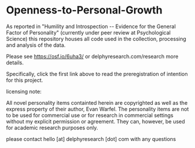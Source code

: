 Openness-to-Personal-Growth
===========================

As reported in "Humility and Introspection -- Evidence for the General Factor of Personality" (currently under peer review at Psychological Science)  this repository houses all code used in the collection, processing and analysis of the data.



Please see https://osf.io/6uha3/ or delphyresearch.com/research more details.

Specifically, click the first link above to read the preregistration of intention for this project. 

licensing note: 

All novel personality items containted herein are copyrighted as well as the express property of their author, Evan Warfel. The personality items are not to be used for commercial use or for research in commercial settings without my explicit permission or agreement. They can, however, be used for academic research purposes only.

please contact hello [at] delphyresearch [dot] com with any questions
